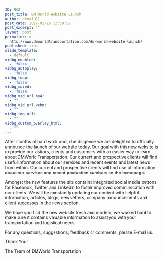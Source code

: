 ```yaml
---
ID: 962
post_title: DM World Website Launch
author: akmalu21
post_date: 2017-02-15 22:58:52
post_excerpt: ""
layout: post
permalink: >
  http://www.dmworldtransportation.com/dm-world-website-launch/
published: true
slide_template:
  - default
vidbg_enabled:
  - 'false'
vidbg_autoplay:
  - 'false'
vidbg_loop:
  - 'false'
vidbg_muted:
  - 'false'
vidbg_vid_url_mp4:
  - ""
vidbg_vid_url_webm:
  - ""
vidbg_img_url:
  - ""
vidbg_custom_overlay_html:
  - ""
---
```

After months of hard work and, due diligence we are delighted to officially announce the launch of our website today. Our goal with this new website is to provide our visitors, clients and customers with an easier way to learn about DMWorld Transportation. Our current and prospective clients will find useful information about our services and recent events and latest news from within. Our current and prospective clients will find useful information about our services and recent production numbers on the homepage.

Amongst the new features the site contains integrated social media buttons for Facebook, Twitter and LinkedIn to foster improved communication with our clients. We will be constantly updating our content with helpful information, articles, blogs, newsletters, company announcements and client successes in the news section.

We hope you find the new website fresh and modern; we worked hard to make sure it contains valuable information to assist you with your transportation and logistical needs.

For any questions, suggestions, feedback or comments, please E-mail us.

Thank You!

The Team of DMWorld Transportation